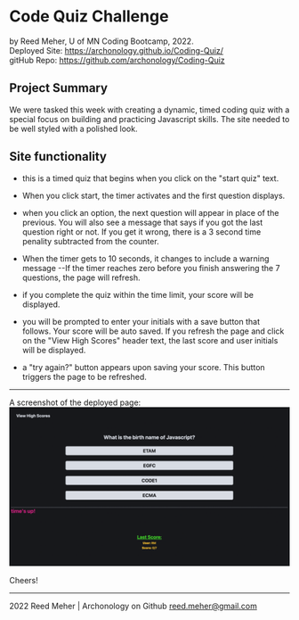 # Code Quiz Challenge
by Reed Meher, U of MN Coding Bootcamp, 2022.
<br>
Deployed Site: https://archonology.github.io/Coding-Quiz/
<br>
gitHub Repo: https://github.com/archonology/Coding-Quiz

## Project Summary

We were tasked this week with creating a dynamic, timed coding quiz with a special focus on building and practicing Javascript skills. The site needed to be well styled with a polished look.

## Site functionality

- this is a timed quiz that begins when you click on the "start quiz" text.

- When you click start, the timer activates and the first question displays. 

- when you click an option, the next question will appear in place of the previous. You will also see a message that says if you got the last question right or not. If you get it wrong, there is a 3 second time penality subtracted from the counter.

- When the timer gets to 10 seconds, it changes to include a warning message --If the timer reaches zero before you finish answering the 7 questions, the page will refresh. 

- if you complete the quiz within the time limit, your score will be displayed.

- you will be prompted to enter your initials with a save button that follows. Your score will be auto saved. If you refresh the page and click on the "View High Scores" header text, the last score and user initials will be displayed. 
- a "try again?" button appears upon saving your score. This button triggers the page to be refreshed. 

------------
A screenshot of the deployed page:
<br>
<img src="./Assets/images/Screen Shot 2022-08-23 at 2.45.51 PM.png" alt="live site screenshot">



Cheers!

---

2022 Reed Meher | Archonology on Github
reed.meher@gmail.com

